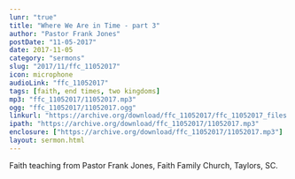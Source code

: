 ```yaml
---
lunr: "true"
title: "Where We Are in Time - part 3"
author: "Pastor Frank Jones"
postDate: "11-05-2017"
date: 2017-11-05
category: "sermons"
slug: "2017/11/ffc_11052017"
icon: microphone
audioLink: "ffc_11052017"
tags: [faith, end times, two kingdoms]
mp3: "ffc_11052017/11052017.mp3"
ogg: "ffc_11052017/11052017.ogg"
linkurl: "https://archive.org/download/ffc_11052017/ffc_11052017_files.xml"
ipath: "https://archive.org/download/ffc_11052017/11052017.mp3"
enclosure: ["https://archive.org/download/ffc_11052017/11052017.mp3"]
layout: sermon.html
---
```


Faith teaching from Pastor Frank Jones, Faith Family Church, Taylors, SC.
